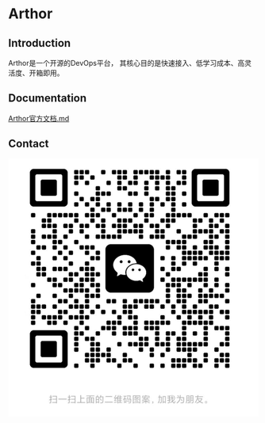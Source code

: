 # Arthor

## Introduction
Arthor是一个开源的DevOps平台，
其核心目的是快速接入、低学习成本、高灵活度、开箱即用。

## Documentation

[Arthor官方文档.md](doc/Arthor官方文档.md)

## Contact

![](doc/images/QR-code.png)

